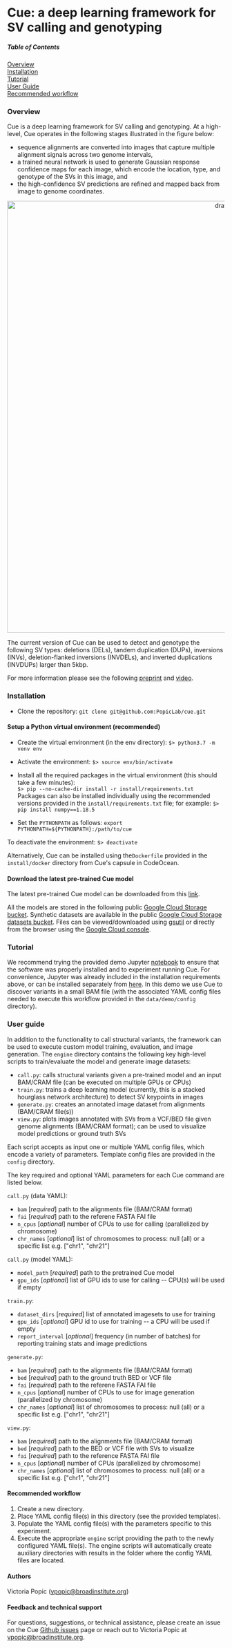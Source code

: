 # Cue: a deep learning framework for SV calling and genotyping

##### Table of Contents  
[Overview](#overview)  
[Installation](#install)  
[Tutorial](#demo)  
[User Guide](#guide)  
[Recommended workflow](#workflow)     
  
<a name="overview"></a>
### Overview

Cue is a deep learning framework for SV calling and genotyping. At a high-level, Cue operates 
in the following stages illustrated in the figure below: 
* sequence alignments are converted into images that capture multiple alignment signals across two genome intervals, 
* a trained neural network is used to generate Gaussian response confidence maps for each image, 
which encode the location, type, and genotype of the SVs in this image, and 
* the high-confidence SV predictions are refined and mapped back from image to genome coordinates.

<p align="center">
<img src="docs/img/Cue_overview.png" alt="drawing" width="1000"/>
</p>

The current version of Cue can be used to detect and genotype the following SV types: 
deletions (DELs), tandem duplication (DUPs), inversions (INVs), deletion-flanked inversions (INVDELs), 
and inverted duplications (INVDUPs) larger than 5kbp. 

For more information please see the following [preprint](https://www.biorxiv.org/content/10.1101/2022.04.30.490167v1) 
and [video](https://www.youtube.com/watch?v=EVlLqig3qEI).

<a name="install"></a>
### Installation

* Clone the repository:
```git clone git@github.com:PopicLab/cue.git```

#### Setup a Python virtual environment (recommended)

* Create the virtual environment (in the env directory): 
```$> python3.7 -m venv env```

* Activate the environment:
```$> source env/bin/activate```

* Install all the required packages in the virtual environment (this should take a few minutes):  
```$> pip --no-cache-dir install -r install/requirements.txt```  
Packages can also be installed individually using the recommended versions 
provided in the ```install/requirements.txt``` file; for example:
```$> pip install numpy==1.18.5```

* Set the ```PYTHONPATH``` as follows: ```export PYTHONPATH=${PYTHONPATH}:/path/to/cue```

To deactivate the environment: ```$> deactivate```

Alternatively, Cue can be installed using the```Dockerfile``` provided in the ```install/docker``` directory 
from Cue's capsule in CodeOcean.

#### Download the latest pre-trained Cue model

The latest pre-trained Cue model can be downloaded from this [link](https://storage.googleapis.com/cue-models/latest/cue.v2.pt).  

All the models are stored in the following public [Google Cloud Storage bucket](https://console.cloud.google.com/storage/browser/cue-models). Synthetic datasets are available in the public [Google Cloud Storage datasets bucket](https://console.cloud.google.com/storage/browser/cue-synth-datasets). Files can be viewed/downloaded using [gsutil](https://cloud.google.com/storage/docs/gsutil) or directly from the browser using the [Google Cloud console](https://cloud.google.com/storage/docs/cloud-console).  


<a name="demo"></a>
### Tutorial

We recommend trying the provided demo Jupyter [notebook](notebooks/tutorial.ipynb) to ensure that the software 
was properly installed and to experiment running Cue. For convenience, Jupyter was already included in the installation 
requirements above, or can be installed separately from [here](http://jupyter.org/install).
In this demo we use Cue to discover variants in a small BAM file (with the associated YAML config files needed to execute 
this workflow provided in the ```data/demo/config``` directory).

<a name="guide"></a>
### User guide

In addition to the functionality to call structural variants, the framework can be used to execute 
custom model training, evaluation, and image generation. The ```engine``` directory contains the following 
key high-level scripts to train/evaluate the model and generate image datasets:

* ```call.py```: calls structural variants given a pre-trained model and an input BAM/CRAM file 
(can be executed on multiple GPUs or CPUs)
* ```train.py```: trains a deep learning model (currently, this is a stacked hourglass network architecture) 
to detect SV keypoints in images
* ```generate.py```: creates an annotated image dataset from alignments (BAM/CRAM file(s))
* ```view.py```: plots images annotated with SVs from a VCF/BED file given genome alignments (BAM/CRAM format);
can be used to visualize model predictions or ground truth SVs 

Each script accepts as input one or multiple YAML config files, which encode a variety of parameters. 
Template config files are provided in the ```config``` directory.

The key required and optional YAML parameters for each Cue command are listed below.

```call.py``` (data YAML):
* ```bam``` [*required*] path to the alignments file (BAM/CRAM format)
* ```fai``` [*required*] path to the referene FASTA FAI file
* ```n_cpus```  [*optional*] number of CPUs to use for calling (parallelized by chromosome)
* ```chr_names``` [*optional*] list of chromosomes to process: null (all) or a specific list e.g. ["chr1", "chr21"]

```call.py``` (model YAML):
* ```model_path``` [*required*] path to the pretrained Cue model
* ```gpu_ids``` [*optional*] list of GPU ids to use for calling -- CPU(s) will be used if empty

```train.py```:
* ```dataset_dirs``` [*required*] list of annotated imagesets to use for training
* ```gpu_ids```  [*optional*] GPU id to use for training -- a CPU will be used if empty
* ```report_interval``` [*optional*] frequency (in number of batches) for reporting training stats and image predictions

```generate.py```:
* ```bam``` [*required*] path to the alignments file (BAM/CRAM format)
* ```bed``` [*required*] path to the ground truth BED or VCF file
* ```fai``` [*required*] path to the referene FASTA FAI file
* ```n_cpus```  [*optional*] number of CPUs to use for image generation (parallelized by chromosome)
* ```chr_names``` [*optional*] list of chromosomes to process: null (all) or a specific list e.g. ["chr1", "chr21"]

```view.py```:
* ```bam``` [*required*] path to the alignments file (BAM/CRAM format)
* ```bed``` [*required*] path to the BED or VCF file with SVs to visualize
* ```fai``` [*required*] path to the reference FASTA FAI file
* ```n_cpus```  [*optional*] number of CPUs (parallelized by chromosome)
* ```chr_names``` [*optional*] list of chromosomes to process: null (all) or a specific list e.g. ["chr1", "chr21"]

<a name="workflow"></a>
#### Recommended workflow 

1. Create a new directory.
2. Place YAML config file(s) in this directory (see the provided templates).
3. Populate the YAML config file(s) with the parameters specific to this experiment.
4. Execute the appropriate ```engine``` script providing the path to the newly configured YAML file(s).
The engine scripts will automatically create auxiliary directories with results in the folder where the config YAML files are located.

#### Authors

Victoria Popic (vpopic@broadinstitute.org)

#### Feedback and technical support

For questions, suggestions, or technical assistance, please create an issue on the Cue 
[Github issues](https://github.com/PopicLab/cue/issues) page or 
reach out to Victoria Popic at vpopic@broadinstitute.org.
